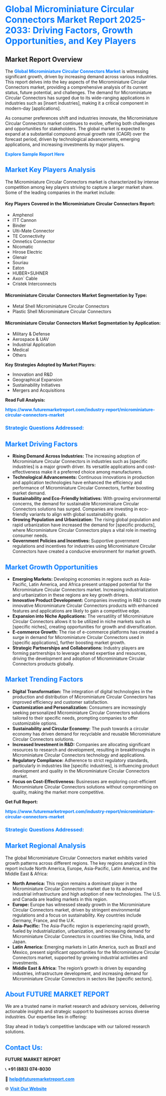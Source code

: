 <h1 style="color: #007BFF;">Global Microminiature Circular Connectors Market Report 2025-2033: Driving Factors, Growth Opportunities, and Key Players</h1>

<section id="overview">
<h2>Market Report Overview</h2>
<p>The <a href="https://www.futuremarketreport.com/industry-report/microminiature-circular-connectors-market" style="color: #007BFF; text-decoration: none;"><strong>Global Microminiature Circular Connectors Market</strong></a> is witnessing significant growth, driven by increasing demand across various industries. This report delves into the key aspects of the Microminiature Circular Connectors market, providing a comprehensive analysis of its current status, future potential, and challenges. The demand for Microminiature Circular Connectors has surged due to its wide-ranging applications in industries such as [insert industries], making it a critical component in modern-day [applications].</p>
<p>As consumer preferences shift and industries innovate, the Microminiature Circular Connectors market continues to evolve, offering both challenges and opportunities for stakeholders. The global market is expected to expand at a substantial compound annual growth rate (CAGR) over the forecast period, driven by technological advancements, emerging applications, and increasing investments by major players.</p>
</section>

<section id="overview">
<p><a href="https://www.futuremarketreport.com/request-sample/reportId=115962" style="color: #007BFF; text-decoration: none;"><strong>Explore Sample Report Here</strong></a></p>
</section>

<section id="key-players">
<h2 style="color: #007BFF;">Market Key Players Analysis</h2>
<p>The Microminiature Circular Connectors market is characterized by intense competition among key players striving to capture a larger market share. Some of the leading companies in the market include:</p>
<h4>Key Players Covered in the Microminiature Circular Connectors Report:</h4>
<ul><li>Amphenol</li><li>ITT Cannon</li><li>Binder</li><li>Ulti-Mate Connector</li><li>TE Connectivity</li><li>Omnetics Connector</li><li>Nicomatic</li><li>Hirose Electric</li><li>Glenair</li><li>Souriau</li><li>Eaton</li><li>HUBER+SUHNER</li><li>Axon` Cable</li><li>Cristek Interconnects</li></ul>
<h4>Microminiature Circular Connectors Market Segmentation by Type:</h4>
<ul><li>Metal Shell Microminiature Circular Connectors</li><li>Plastic Shell Microminiature Circular Connectors</li></ul>

<h4>Microminiature Circular Connectors Market Segmentation by Application:</h4>
<ul><li>Military &amp; Defense</li><li>Aerospace &amp; UAV</li><li>Industrial Application</li><li>Medical</li><li>Others</li></ul>
<p><strong>Key Strategies Adopted by Market Players:</strong></p>
<ul>
<li>Innovation and R&D</li>
<li>Geographical Expansion</li>
<li>Sustainability Initiatives</li>
<li>Mergers and Acquisitions</li>
</ul>
</section>

<section>
<p><strong>Read Full Analysis: </strong></p><a href="https://www.futuremarketreport.com/industry-report/microminiature-circular-connectors-market" style="color: #007BFF; text-decoration: none;"><strong>https://www.futuremarketreport.com/industry-report/microminiature-circular-connectors-market</strong></a>
<h3 style="color: #007BFF;">Strategic Questions Addressed:</h3>
</section>

<section id="driving-factors">
<h2 style="color: #007BFF;">Market Driving Factors</h2>
<ul>
<li><strong>Rising Demand Across Industries:</strong> The increasing adoption of Microminiature Circular Connectors in industries such as [specific industries] is a major growth driver. Its versatile applications and cost-effectiveness make it a preferred choice among manufacturers.</li>
<li><strong>Technological Advancements:</strong> Continuous innovations in production and application technologies have enhanced the efficiency and performance of Microminiature Circular Connectors, further boosting market demand.</li>
<li><strong>Sustainability and Eco-Friendly Initiatives:</strong> With growing environmental concerns, the demand for sustainable Microminiature Circular Connectors solutions has surged. Companies are investing in eco-friendly variants to align with global sustainability goals.</li>
<li><strong>Growing Population and Urbanization:</strong> The rising global population and rapid urbanization have increased the demand for [specific products], where Microminiature Circular Connectors plays a vital role in meeting consumer needs.</li>
<li><strong>Government Policies and Incentives:</strong> Supportive government regulations and incentives for industries using Microminiature Circular Connectors have created a conducive environment for market growth.</li>
</ul>
</section>

<section id="growth-opportunities">
<h2 style="color: #007BFF;">Market Growth Opportunities</h2>
<ul>
<li><strong>Emerging Markets:</strong> Developing economies in regions such as Asia-Pacific, Latin America, and Africa present untapped potential for the Microminiature Circular Connectors market. Increasing industrialization and urbanization in these regions are key growth drivers.</li>
<li><strong>Innovative Product Development:</strong> Companies investing in R&D to create innovative Microminiature Circular Connectors products with enhanced features and applications are likely to gain a competitive edge.</li>
<li><strong>Expansion into Niche Applications:</strong> The versatility of Microminiature Circular Connectors allows it to be utilized in niche markets such as [specific niches], creating opportunities for growth and diversification.</li>
<li><strong>E-commerce Growth:</strong> The rise of e-commerce platforms has created a surge in demand for Microminiature Circular Connectors used in [specific applications], further boosting market growth.</li>
<li><strong>Strategic Partnerships and Collaborations:</strong> Industry players are forming partnerships to leverage shared expertise and resources, driving the development and adoption of Microminiature Circular Connectors products globally.</li>
</ul>
</section>

<section id="trending-factors">
<h2 style="color: #007BFF;">Market Trending Factors</h2>
<ul>
<li><strong>Digital Transformation:</strong> The integration of digital technologies in the production and distribution of Microminiature Circular Connectors has improved efficiency and customer satisfaction.</li>
<li><strong>Customization and Personalization:</strong> Consumers are increasingly seeking personalized Microminiature Circular Connectors solutions tailored to their specific needs, prompting companies to offer customizable options.</li>
<li><strong>Sustainability and Circular Economy:</strong> The push towards a circular economy has driven demand for recyclable and reusable Microminiature Circular Connectors solutions.</li>
<li><strong>Increased Investment in R&D:</strong> Companies are allocating significant resources to research and development, resulting in breakthroughs in Microminiature Circular Connectors technology and applications.</li>
<li><strong>Regulatory Compliance:</strong> Adherence to strict regulatory standards, particularly in industries like [specific industries], is influencing product development and quality in the Microminiature Circular Connectors market.</li>
<li><strong>Focus on Cost-Effectiveness:</strong> Businesses are exploring cost-efficient Microminiature Circular Connectors solutions without compromising on quality, making the market more competitive.</li>
</ul>
</section>

<section>
<p><strong>Get Full Report: </strong></p><a href="https://www.futuremarketreport.com/industry-report/microminiature-circular-connectors-market" style="color: #007BFF; text-decoration: none;"><strong>https://www.futuremarketreport.com/industry-report/microminiature-circular-connectors-market</strong></a>
<h3 style="color: #007BFF;">Strategic Questions Addressed:</h3>
</section>


<section id="regional-analysis">
<h2 style="color: #007BFF;">Market Regional Analysis</h2>
<p>The global Microminiature Circular Connectors market exhibits varied growth patterns across different regions. The key regions analyzed in this report include North America, Europe, Asia-Pacific, Latin America, and the Middle East & Africa:</p>
<ul>
<li><strong>North America:</strong> This region remains a dominant player in the Microminiature Circular Connectors market due to its advanced industrial infrastructure and high adoption of new technologies. The U.S. and Canada are leading markets in this region.</li>
<li><strong>Europe:</strong> Europe has witnessed steady growth in the Microminiature Circular Connectors market, driven by stringent environmental regulations and a focus on sustainability. Key countries include Germany, France, and the U.K.</li>
<li><strong>Asia-Pacific:</strong> The Asia-Pacific region is experiencing rapid growth, fueled by industrialization, urbanization, and increasing demand for Microminiature Circular Connectors in countries like China, India, and Japan.</li>
<li><strong>Latin America:</strong> Emerging markets in Latin America, such as Brazil and Mexico, present significant opportunities for the Microminiature Circular Connectors market, supported by growing industrial activities and investments.</li>
<li><strong>Middle East & Africa:</strong> The region’s growth is driven by expanding industries, infrastructure development, and increasing demand for Microminiature Circular Connectors in sectors like [specific sectors].</li>
</ul>
</section>

<footer>
<h2 style="color: #007BFF;">About FUTURE MARKET REPORT</h2>
<p>We are a trusted name in market research and advisory services, delivering actionable insights and strategic support to businesses across diverse industries. Our expertise lies in offering:</p>

<p>Stay ahead in today’s competitive landscape with our tailored research solutions.</p>

<h2 style="color: #007BFF;">Contact Us:</h2>
<p><strong>FUTURE MARKET REPORT</strong></p>
<p>📞 <strong>+91 (883) 074-8030</strong></p>
<p>📧 <strong><a href="mailto:help@futuremarketreport.com" style="color: #007BFF;">help@futuremarketreport.com</a></strong></p>
<p>🌐 <strong><a href="https://www.futuremarketreport.com/" style="color: #007BFF;">Visit Our Website</a></strong></p>
</footer>